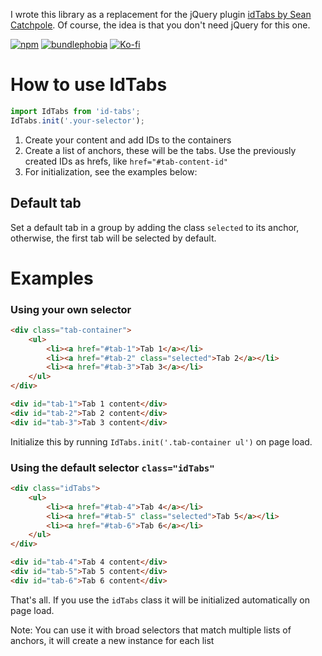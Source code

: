 I wrote this library as a replacement for the jQuery plugin [idTabs by Sean Catchpole](https://www.sunsean.com/idTabs). Of course, the idea is that you don't need jQuery for this one.

[![npm](https://img.shields.io/badge/npm-FFF?style=flat&logo=npm&logoColor=fff&color=CB3837)](https://www.npmjs.com/package/@danielvigaru/id-tabs)
[![bundlephobia](https://img.shields.io/bundlephobia/min/%40danielvigaru%2Fid-tabs?cacheSeconds=60)](https://bundlephobia.com/package/@danielvigaru/id-tabs)
[![Ko-fi](https://img.shields.io/badge/Ko--fi-FF5E5B?style=flat&logo=ko-fi&logoColor=white&color=D34F4C)](https://ko-fi.com/Y8Y1DZBZU)

# How to use IdTabs

```javascript
import IdTabs from 'id-tabs';
IdTabs.init('.your-selector');
```

1. Create your content and add IDs to the containers
2. Create a list of anchors, these will be the tabs. Use the previously created IDs as hrefs, like `href="#tab-content-id"`
3. For initialization, see the examples below:

## Default tab

Set a default tab in a group by adding the class `selected` to its anchor, otherwise, the first tab will be selected by default.

# Examples

### Using your own selector

```html
<div class="tab-container">
    <ul>
        <li><a href="#tab-1">Tab 1</a></li>
        <li><a href="#tab-2" class="selected">Tab 2</a></li>
        <li><a href="#tab-3">Tab 3</a></li>
    </ul>
</div>

<div id="tab-1">Tab 1 content</div>
<div id="tab-2">Tab 2 content</div>
<div id="tab-3">Tab 3 content</div>
```

Initialize this by running `IdTabs.init('.tab-container ul')` on page load.

### Using the default selector `class="idTabs"`

```html
<div class="idTabs">
    <ul>
        <li><a href="#tab-4">Tab 4</a></li>
        <li><a href="#tab-5" class="selected">Tab 5</a></li>
        <li><a href="#tab-6">Tab 6</a></li>
    </ul>
</div>

<div id="tab-4">Tab 4 content</div>
<div id="tab-5">Tab 5 content</div>
<div id="tab-6">Tab 6 content</div>
```

That's all. If you use the `idTabs` class it will be initialized automatically on page load.

Note: You can use it with broad selectors that match multiple lists of anchors, it will create a new instance for each list
